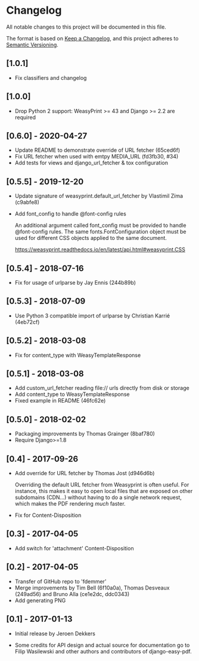 # Changelog
All notable changes to this project will be documented in this file.

The format is based on [Keep a Changelog](https://keepachangelog.com/en/1.0.0/),
and this project adheres to [Semantic Versioning](https://semver.org/spec/v2.0.0.html).

## [1.0.1]

- Fix classifiers and changelog

## [1.0.0]

- Drop Python 2 support: WeasyPrint >= 43 and Django >= 2.2 are required

## [0.6.0] - 2020-04-27

- Update README to demonstrate override of URL fetcher (65ced6f)
- Fix URL fetcher when used with emtpy MEDIA_URL (fd3fb30, #34)
- Add tests for views and django_url_fetcher & tox configuration

## [0.5.5] - 2019-12-20

- Update signature of weasyprint.default_url_fetcher by Vlastimil Zíma (c9abfe8)
- Add font_config to handle @font-config rules

  An additional argument called font_config must be provided to handle
  @font-config rules. The same fonts.FontConfiguration object must be
  used for different CSS objects applied to the same document.

  https://weasyprint.readthedocs.io/en/latest/api.html#weasyprint.CSS

## [0.5.4] - 2018-07-16

- Fix for usage of urlparse by Jay Ennis (244b89b)

## [0.5.3] - 2018-07-09

- Use Python 3 compatible import of urlparse by Christian Karrié (4eb72cf)

## [0.5.2] - 2018-03-08

- Fix for content_type with WeasyTemplateResponse

## [0.5.1] - 2018-03-08

- Add custom_url_fetcher reading file:// urls directly from disk or storage
- Add content_type to WeasyTemplateResponse
- Fixed example in README (46fc62e)

## [0.5.0] - 2018-02-02

- Packaging improvements by Thomas Grainger (8baf780)
- Require Django>=1.8

## [0.4] - 2017-09-26

- Add override for URL fetcher by Thomas Jost (d946d6b)

  Overriding the default URL fetcher from Weasyprint is often useful.
  For instance, this makes it easy to open local files that are exposed on other
  subdomains (CDN…) without having to do a single network request, which makes
  the PDF rendering *much* faster.

- Fix for Content-Disposition

## [0.3] - 2017-04-05

- Add switch for 'attachment' Content-Disposition

## [0.2] - 2017-04-05

- Transfer of GitHub repo to 'fdemmer'
- Merge improvements by Tim Bell (6f10a0a), Thomas Desveaux (249ad56) and
  Bruno Alla (ce1e2dc, ddc0343)
- Add generating PNG

## [0.1] - 2017-01-13

- Initial release by Jeroen Dekkers

- Some credits for API design and actual source for documentation go to
  Filip Wasilewski and other authors and contributors of django-easy-pdf.
